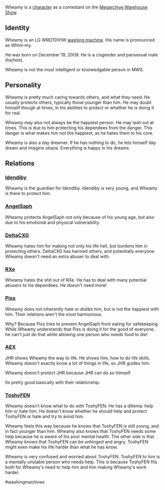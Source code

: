 
Wheamy is a [character](Characters.md) as a contestant on the [Megarchive Warehouse Show](Megarchive%20Warehouse%20Show.md).

## Identity
Wheamy is an LG WM2101HW [washing machine](Washing%20Machines.md). His name is pronounced as Whim-my.

He was born on December 19, 2009. He is a cisgender and pansexual male (he/him).

Wheamy is not the most intelligent or knolwedgable person in MWS.

## Personality
Wheamy is pretty much caring towards others, and what they need. He usually protects others, typically those younger than him. He may doubt himself though at times, in his abilities to protect or whether he is doing it for real.

Wheamy may also not always be the happiest person. He may lash out at times. This is due to him protecting his dependees from the danger. This danger is what makes him not the happiest, as he hates them to his core.

Wheamy is also a day dreamer. If he has nothing to do, he lets himself day dream and imagine utopia. Everything is happy in his dreams.

## Relations
### [Idendiby](Idendiby.md)
Wheamy is the guardian for Idendiby. Idendiby is very young, and Wheamy is there to protect him.

### [AngelSaph](AngelSaph.md)
Wheamy protects AngelSaph not only because of his young age, but also due to his emotional and physical vulnerability.

### [DeltaCXG](VXU.md#DeltaCXG)
Wheamy hates him for making not only his life hell, but burdens him in protecting others. DeltaCXG has harmed others, and potentially everyone. Wheamy doesn't need an extra abuser to deal with.

### [RXe](RXe.md)
Wheamy hates the shit out of RXe. He has to deal with many potential abusers to his dependees. He doesn't need more!

### [Piss](Piss.md)
Wheamy does not inherently hate or dislike him, but is not the happiest with him. Their relations aren't the most harmonious.

Why? Because Piss tries to prevent AngelSaph from eating for safekeeping. While Wheamy understands that Piss is doing it for the good of everyone, he can't just do that while allowing one person who needs food to die!

### [AEX](AEX.md)
JHR shows Wheamy the way to life. He shows him, how to do life skills. Wheamy doesn't exactly know a lot of things in life, so JHR guides him.

Wheamy doesn't protect JHR because JHR can do so himself.

Its pretty good basically with their relationship.

### [ToshyFEN](ToshyFEN.md)
Wheamy doesn't know what to do with ToshyFEN. He has a dillema: help him or hate him. He doesn't know whether he should help and protect ToshyFEN or hate and try to avoid him.

Wheamy feels this way because he knows that ToshyFEN is still young, and in fact younger than him. Wheamy also knows that ToshyFEN needs some help because he is aware of his poor mental health. The other side is that Wheamy knows that ToshyFEN can be unhinged and angry. ToshyFEN might even make his life harder than what he has know.

Wheamy is very confused and worried about ToshyFEN. ToshyFEN to him is a mentally unstable person who needs help. This is because ToshyFEN fits both for Wheamy's need to help him and him making Wheamy's work harder.



#washingmachines 